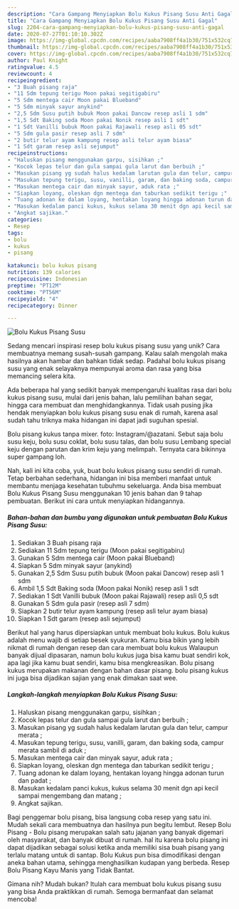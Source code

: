 ```yaml
---
description: "Cara Gampang Menyiapkan Bolu Kukus Pisang Susu Anti Gagal"
title: "Cara Gampang Menyiapkan Bolu Kukus Pisang Susu Anti Gagal"
slug: 2204-cara-gampang-menyiapkan-bolu-kukus-pisang-susu-anti-gagal
date: 2020-07-27T01:10:10.302Z
image: https://img-global.cpcdn.com/recipes/aaba7908ff4a1b30/751x532cq70/bolu-kukus-pisang-susu-foto-resep-utama.jpg
thumbnail: https://img-global.cpcdn.com/recipes/aaba7908ff4a1b30/751x532cq70/bolu-kukus-pisang-susu-foto-resep-utama.jpg
cover: https://img-global.cpcdn.com/recipes/aaba7908ff4a1b30/751x532cq70/bolu-kukus-pisang-susu-foto-resep-utama.jpg
author: Paul Knight
ratingvalue: 4.5
reviewcount: 4
recipeingredient:
- "3 Buah pisang raja"
- "11 Sdm tepung terigu Moon pakai segitigabiru"
- "5 Sdm mentega cair Moon pakai Blueband"
- "5 Sdm minyak sayur anykind"
- "2,5 Sdm Susu putih bubuk Moon pakai Dancow resep asli 1 sdm"
- "1,5 Sdt Baking soda Moon pakai Nonik resep asli 1 sdt"
- "1 Sdt Vanilli bubuk Moon pakai Rajawali resep asli 05 sdt"
- "5 Sdm gula pasir resep asli 7 sdm"
- "2 butir telur ayam kampung resep asli telur ayam biasa"
- "1 Sdt garam resep asli sejumput"
recipeinstructions:
- "Haluskan pisang menggunakan garpu, sisihkan ;"
- "Kocok lepas telur dan gula sampai gula larut dan berbuih ;"
- "Masukan pisang yg sudah halus kedalam larutan gula dan telur, campur merata ;"
- "Masukan tepung terigu, susu, vanilli, garam, dan baking soda, campur merata sambil di aduk ;"
- "Masukan mentega cair dan minyak sayur, aduk rata ;"
- "Siapkan loyang, oleskan dgn mentega dan taburkan sedikit terigu ;"
- "Tuang adonan ke dalam loyang, hentakan loyang hingga adonan turun dan padat ;"
- "Masukan kedalam panci kukus, kukus selama 30 menit dgn api kecil sampai mengembang dan matang ;"
- "Angkat sajikan."
categories:
- Resep
tags:
- bolu
- kukus
- pisang

katakunci: bolu kukus pisang 
nutrition: 139 calories
recipecuisine: Indonesian
preptime: "PT12M"
cooktime: "PT56M"
recipeyield: "4"
recipecategory: Dinner

---
```



![Bolu Kukus Pisang Susu](https://img-global.cpcdn.com/recipes/aaba7908ff4a1b30/751x532cq70/bolu-kukus-pisang-susu-foto-resep-utama.jpg)

Sedang mencari inspirasi resep bolu kukus pisang susu yang unik? Cara membuatnya memang susah-susah gampang. Kalau salah mengolah maka hasilnya akan hambar dan bahkan tidak sedap. Padahal bolu kukus pisang susu yang enak selayaknya mempunyai aroma dan rasa yang bisa memancing selera kita.

Ada beberapa hal yang sedikit banyak mempengaruhi kualitas rasa dari bolu kukus pisang susu, mulai dari jenis bahan, lalu pemilihan bahan segar, hingga cara membuat dan menghidangkannya. Tidak usah pusing jika hendak menyiapkan bolu kukus pisang susu enak di rumah, karena asal sudah tahu triknya maka hidangan ini dapat jadi suguhan spesial.

Bolu pisang kukus tanpa mixer. foto: Instagram/@azatani. Sebut saja bolu susu keju, bolu susu coklat, bolu susu talas, dan bolu susu Lembang special keju dengan parutan dan krim keju yang melimpah. Ternyata cara bikinnya super gampang loh.


Nah, kali ini kita coba, yuk, buat bolu kukus pisang susu sendiri di rumah. Tetap berbahan sederhana, hidangan ini bisa memberi manfaat untuk membantu menjaga kesehatan tubuhmu sekeluarga. Anda bisa membuat Bolu Kukus Pisang Susu menggunakan 10 jenis bahan dan 9 tahap pembuatan. Berikut ini cara untuk menyiapkan hidangannya.

<!--inarticleads1-->

##### Bahan-bahan dan bumbu yang digunakan untuk pembuatan Bolu Kukus Pisang Susu:

1. Sediakan 3 Buah pisang raja
1. Sediakan 11 Sdm tepung terigu (Moon pakai segitigabiru)
1. Gunakan 5 Sdm mentega cair (Moon pakai Blueband)
1. Siapkan 5 Sdm minyak sayur (anykind)
1. Gunakan 2,5 Sdm Susu putih bubuk (Moon pakai Dancow) resep asli 1 sdm
1. Ambil 1,5 Sdt Baking soda (Moon pakai Nonik) resep asli 1 sdt
1. Sediakan 1 Sdt Vanilli bubuk (Moon pakai Rajawali) resep asli 0,5 sdt
1. Gunakan 5 Sdm gula pasir (resep asli 7 sdm)
1. Siapkan 2 butir telur ayam kampung (resep asli telur ayam biasa)
1. Siapkan 1 Sdt garam (resep asli sejumput)


Berikut hal yang harus dipersiapkan untuk membuat bolu kukus. Bolu kukus adalah menu wajib di setiap besek syukuran. Kamu bisa bikin yang lebih nikmat di rumah dengan resep dan cara membuat bolu kukus Walaupun banyak dijual dipasaran, namun bolu kukus juga bisa kamu buat sendiri kok, apa lagi jika kamu buat sendiri, kamu bisa mengkreasikan. Bolu pisang kukus merupakan makanan dengan bahan dasar pisang. bolu pisang kukus ini juga bisa dijadikan sajian yang enak dimakan saat wee. 

<!--inarticleads2-->

##### Langkah-langkah menyiapkan Bolu Kukus Pisang Susu:

1. Haluskan pisang menggunakan garpu, sisihkan ;
1. Kocok lepas telur dan gula sampai gula larut dan berbuih ;
1. Masukan pisang yg sudah halus kedalam larutan gula dan telur, campur merata ;
1. Masukan tepung terigu, susu, vanilli, garam, dan baking soda, campur merata sambil di aduk ;
1. Masukan mentega cair dan minyak sayur, aduk rata ;
1. Siapkan loyang, oleskan dgn mentega dan taburkan sedikit terigu ;
1. Tuang adonan ke dalam loyang, hentakan loyang hingga adonan turun dan padat ;
1. Masukan kedalam panci kukus, kukus selama 30 menit dgn api kecil sampai mengembang dan matang ;
1. Angkat sajikan.


Bagi penggemar bolu pisang, bisa langsung coba resep yang satu ini. Mudah sekali cara membuatnya dan hasilnya pun begitu lembut. Resep Bolu Pisang - Bolu pisang merupakan salah satu jajanan yang banyak digemari oleh masyarakat, dan banyak dibuat di rumah. hal itu karena bolu pisang ini dapat dijadikan sebagai solusi ketika anda memiliki sisa buah pisang yang terlalu matang untuk di santap. Bolu Kukus pun bisa dimodifikasi dengan aneka bahan utama, sehingga menghasilkan kudapan yang berbeda. Resep Bolu Pisang Kayu Manis yang Tidak Bantat. 

Gimana nih? Mudah bukan? Itulah cara membuat bolu kukus pisang susu yang bisa Anda praktikkan di rumah. Semoga bermanfaat dan selamat mencoba!
